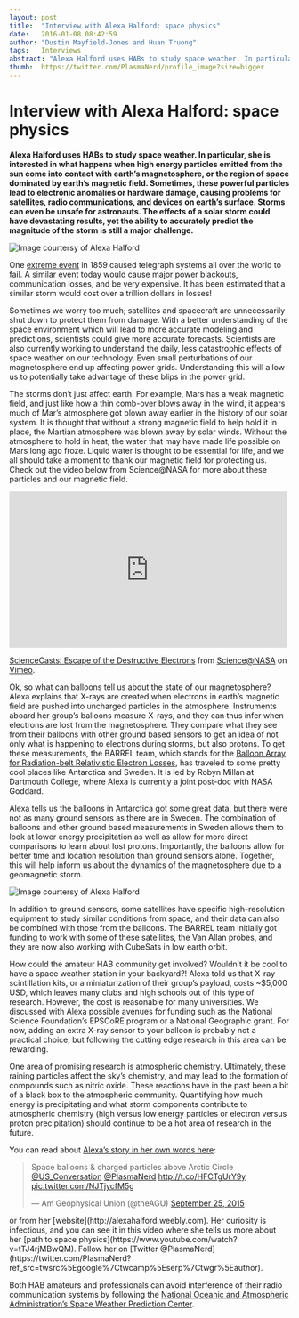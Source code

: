```yaml
---
layout: post
title:  "Interview with Alexa Halford: space physics"
date:   2016-01-08 08:42:59
author: "Dustin Mayfield-Jones and Huan Truong"
tags:   Interviews
abstract: "Alexa Halford uses HABs to study space weather. In particular, she is interested in what happens when high energy particles emitted from the sun come into contact with earth’s magnetosphere, or the region of space dominated by earth’s magnetic field. Sometimes, these powerful particles lead to electronic anomalies or hardware damage, causing problems for satellites, radio communications, and devices on earth’s surface. Storms can even be unsafe for astronauts. The effects of a solar storm could have devastating results, yet the ability to accurately predict the magnitude of the storm is still a major challenge."
thumb:  https://twitter.com/PlasmaNerd/profile_image?size=bigger
---
```


# Interview with Alexa Halford: space physics


**Alexa Halford uses HABs to study space weather. In particular, she is interested in what happens when high energy particles emitted from the sun come into contact with earth’s magnetosphere, or the region of space dominated by earth’s magnetic field. Sometimes, these powerful particles lead to electronic anomalies or hardware damage, causing problems for satellites, radio communications, and devices on earth’s surface. Storms can even be unsafe for astronauts. The effects of a solar storm could have devastating results, yet the ability to accurately predict the magnitude of the storm is still a major challenge.**

![Image courtersy of Alexa Halford]({{base}}/images/alexa/IMG_4945.jpg)

One [extreme event](http://science.nasa.gov/science-news/science-at-nasa/2008/06may_carringtonflare/) in 1859 caused telegraph systems all over the world to fail. A similar event today would cause major power blackouts, communication losses, and be very expensive. It has been estimated that a similar storm would cost over a trillion dollars in losses! 

Sometimes we worry too much; satellites and spacecraft are unnecessarily shut down to protect them from damage. With a better understanding of the space environment which will lead to more accurate modeling and predictions, scientists could give more accurate forecasts. Scientists are also currently working to understand the daily, less catastrophic effects of space weather on our technology. Even small perturbations of our magnetosphere end up affecting power grids. Understanding this will allow us to potentially take advantage of these blips in the power grid. 

The storms don’t just affect earth. For example, Mars has a weak magnetic field, and just like how a thin comb-over blows away in the wind, it appears much of Mar’s atmosphere got blown away earlier in the history of our solar system. It is thought that without a strong magnetic field to help hold it in place, the Martian atmosphere was blown away by solar winds. Without the atmosphere to hold in heat, the water that may have made life possible on Mars long ago froze. Liquid water is thought to be essential for life, and we all should take a moment to thank our magnetic field for protecting us. Check out the video below from Science@NASA for more about these particles and our magnetic field. 

<iframe src="https://player.vimeo.com/video/148873021" width="500" height="281" frameborder="0" webkitallowfullscreen mozallowfullscreen allowfullscreen></iframe> <p><a href="https://vimeo.com/148873021">ScienceCasts: Escape of the Destructive Electrons</a> from <a href="https://vimeo.com/scienceatnasa">Science@NASA</a> on <a href="https://vimeo.com">Vimeo</a>.</p>

Ok, so what can balloons tell us about the state of our magnetosphere? Alexa explains that X-rays are created when electrons in earth’s magnetic field are pushed into uncharged particles in the atmosphere. Instruments aboard her group’s balloons measure X-rays, and they can thus infer when electrons are lost from the magnetosphere. They compare what they see from their balloons with other ground based sensors to get an idea of not only what is happening to electrons during storms, but also protons. To get these measurements, the BARREL team, which stands for the [Balloon Array for Radiation-belt Relativistic Electron Losses](http://www.nasa.gov/mission-pages/rbsp/barrel), has traveled to some pretty cool places like Antarctica and Sweden. It is led by Robyn Millan at Dartmouth College, where Alexa is currently a joint post-doc with NASA Goddard. 

Alexa tells us the balloons in Antarctica got some great data, but there were not as many ground sensors as there are in Sweden. The combination of balloons and other ground based measurements in Sweden allows them to look at lower energy precipitation as well as allow for more direct comparisons to learn about lost protons. Importantly, the balloons allow for better time and location resolution than ground sensors alone. Together, this will help inform us about the dynamics of the magnetosphere due to a geomagnetic storm. 

![Image courtersy of Alexa Halford]({{base}}/images/alexa/IMG_4925.jpg)

In addition to ground sensors, some satellites have specific high-resolution equipment to study similar conditions from space, and their data can also be combined with those from the balloons. The BARREL team initially got funding to work with some of these satellites, the Van Allan probes, and they are now also working with CubeSats in low earth orbit. 

How could the amateur HAB community get involved? Wouldn’t it be cool to have a space weather station in your backyard?! Alexa told us that X-ray scintillation kits, or a miniaturization of their group’s payload, costs ~$5,000 USD,  which leaves many clubs and high schools out of this type of research. However, the cost is reasonable for many universities. We discussed with Alexa possible avenues for funding such as the National Science Foundation’s EPSCoRE program or a National Geographic grant. For now, adding an extra X-ray sensor to your balloon is probably not a practical choice, but following the cutting edge research in this area can be rewarding. 

One area of promising research is atmospheric chemistry. Ultimately, these raining particles affect the sky’s chemistry, and may lead to the formation of compounds such as nitric oxide. These reactions have in the past been a bit of a black box to the atmospheric community. Quantifying how much energy is precipitating and what storm components contribute to atmospheric chemistry (high versus low energy particles or electron versus proton precipitation) should continue to be a hot area of research in the future.

You can read about [Alexa’s story in her own words here](https://theconversation.com/scientists-at-work-space-balloons-and-charged-particles-above-the-arctic-circle-46240):
<blockquote class="twitter-tweet" lang="en"><p lang="en" dir="ltr">Space balloons &amp; charged particles above Arctic Circle <a href="https://twitter.com/US_Conversation">@US_Conversation</a> <a href="https://twitter.com/PlasmaNerd">@PlasmaNerd</a> <a href="http://t.co/HFCTgUrY9y">http://t.co/HFCTgUrY9y</a> <a href="http://t.co/NJTjycfM5g">pic.twitter.com/NJTjycfM5g</a></p>&mdash; Am Geophysical Union (@theAGU) <a href="https://twitter.com/theAGU/status/647456845213401092">September 25, 2015</a></blockquote> <script async src="//platform.twitter.com/widgets.js" charset="utf-8"></script>
or from her [website](http://alexahalford.weebly.com). Her curiosity is infectious, and you can see it in this video where she tells us more about her [path to space physics](https://www.youtube.com/watch?v=tTJ4rjMBwQM). Follow her on [Twitter @PlasmaNerd](https://twitter.com/PlasmaNerd?ref_src=twsrc%5Egoogle%7Ctwcamp%5Eserp%7Ctwgr%5Eauthor).

Both HAB amateurs and professionals can avoid interference of their radio communication systems by following the [National Oceanic and Atmospheric Administration’s Space Weather Prediction Center](http://www.swpc.noaa.gov).

